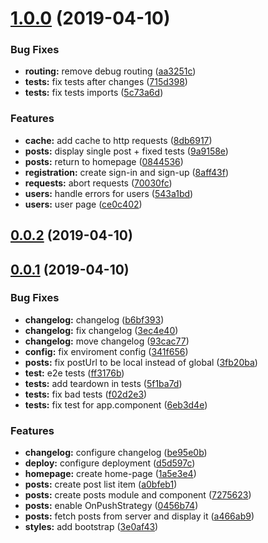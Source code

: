 <a name="1.0.0"></a>
# [1.0.0](https://github.com/ptrstpp950/stapp-workshop-facebook/compare/v0.0.2...v1.0.0) (2019-04-10)


### Bug Fixes

* **routing:** remove debug routing ([aa3251c](https://github.com/ptrstpp950/stapp-workshop-facebook/commit/aa3251c))
* **tests:** fix tests after changes ([715d398](https://github.com/ptrstpp950/stapp-workshop-facebook/commit/715d398))
* **tests:** fix tests imports ([5c73a6d](https://github.com/ptrstpp950/stapp-workshop-facebook/commit/5c73a6d))


### Features

* **cache:** add cache to http requests ([8db6917](https://github.com/ptrstpp950/stapp-workshop-facebook/commit/8db6917))
* **posts:** display single post + fixed tests ([9a9158e](https://github.com/ptrstpp950/stapp-workshop-facebook/commit/9a9158e))
* **posts:** return to homepage ([0844536](https://github.com/ptrstpp950/stapp-workshop-facebook/commit/0844536))
* **registration:** create sign-in and sign-up ([8aff43f](https://github.com/ptrstpp950/stapp-workshop-facebook/commit/8aff43f))
* **requests:** abort requests ([70030fc](https://github.com/ptrstpp950/stapp-workshop-facebook/commit/70030fc))
* **users:** handle errors for users ([543a1bd](https://github.com/ptrstpp950/stapp-workshop-facebook/commit/543a1bd))
* **users:** user page ([ce0c402](https://github.com/ptrstpp950/stapp-workshop-facebook/commit/ce0c402))



<a name="0.0.2"></a>
## [0.0.2](https://github.com/ptrstpp950/stapp-workshop-facebook/compare/v0.0.1...v0.0.2) (2019-04-10)



<a name="0.0.1"></a>
## [0.0.1](https://github.com/ptrstpp950/stapp-workshop-facebook/compare/be95e0b...v0.0.1) (2019-04-10)


### Bug Fixes

* **changelog:** changelog ([b6bf393](https://github.com/ptrstpp950/stapp-workshop-facebook/commit/b6bf393))
* **changelog:** fix changelog ([3ec4e40](https://github.com/ptrstpp950/stapp-workshop-facebook/commit/3ec4e40))
* **changelog:** move changelog ([93cac77](https://github.com/ptrstpp950/stapp-workshop-facebook/commit/93cac77))
* **config:** fix enviroment config ([341f656](https://github.com/ptrstpp950/stapp-workshop-facebook/commit/341f656))
* **posts:** fix postUrl to be local instead of global ([3fb20ba](https://github.com/ptrstpp950/stapp-workshop-facebook/commit/3fb20ba))
* **test:** e2e tests ([ff3176b](https://github.com/ptrstpp950/stapp-workshop-facebook/commit/ff3176b))
* **tests:** add teardown in tests ([5f1ba7d](https://github.com/ptrstpp950/stapp-workshop-facebook/commit/5f1ba7d))
* **tests:** fix bad tests ([f02d2e3](https://github.com/ptrstpp950/stapp-workshop-facebook/commit/f02d2e3))
* **tests:** fix test for app.component ([6eb3d4e](https://github.com/ptrstpp950/stapp-workshop-facebook/commit/6eb3d4e))


### Features

* **changelog:** configure changelog ([be95e0b](https://github.com/ptrstpp950/stapp-workshop-facebook/commit/be95e0b))
* **deploy:** configure deployment ([d5d597c](https://github.com/ptrstpp950/stapp-workshop-facebook/commit/d5d597c))
* **homepage:** create home-page ([1a5e3e4](https://github.com/ptrstpp950/stapp-workshop-facebook/commit/1a5e3e4))
* **posts:** create post list item ([a0bfeb1](https://github.com/ptrstpp950/stapp-workshop-facebook/commit/a0bfeb1))
* **posts:** create posts module and component ([7275623](https://github.com/ptrstpp950/stapp-workshop-facebook/commit/7275623))
* **posts:** enable OnPushStrategy ([0456b74](https://github.com/ptrstpp950/stapp-workshop-facebook/commit/0456b74))
* **posts:** fetch posts from server and display it ([a466ab9](https://github.com/ptrstpp950/stapp-workshop-facebook/commit/a466ab9))
* **styles:** add bootstrap ([3e0af43](https://github.com/ptrstpp950/stapp-workshop-facebook/commit/3e0af43))



